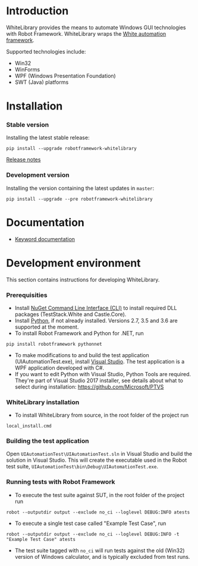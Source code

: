 # Introduction

WhiteLibrary provides the means to automate Windows GUI technologies with Robot Framework. 
WhiteLibrary wraps the [White automation framework](https://github.com/TestStack/White).

Supported technologies include:
* Win32
* WinForms
* WPF (Windows Presentation Foundation)
* SWT (Java) platforms

# Installation

### Stable version
Installing the latest stable release:
```
pip install --upgrade robotframework-whitelibrary
```

[Release notes](https://github.com/Omenia/robotframework-whitelibrary/releases)

### Development version
Installing the version containing the latest updates in ``master``:
```
pip install --upgrade --pre robotframework-whitelibrary
```
# Documentation
* [Keyword documentation](http://omenia.github.io/robotframework-whitelibrary/keywords.html) 

# Development environment
This section contains instructions for developing WhiteLibrary.

### Prerequisities
* Install [NuGet Command Line Interface (CLI)](https://docs.microsoft.com/en-us/nuget/tools/nuget-exe-cli-reference) to install required DLL packages (TestStack.White and Castle.Core).
* Install [Python](https://www.python.org/downloads/), if not already installed. Versions 2.7, 3.5 and 3.6 are supported at the moment.
* To install Robot Framework and Python for .NET, run
```
pip install robotframework pythonnet
```
* To make modifications to and build the test application (UIAutomationTest.exe), install [Visual Studio](https://visualstudio.microsoft.com/). The test application is a WPF application developed with C#.
* If you want to edit Python with Visual Studio, Python Tools are required. They're part of Visual Studio 2017 installer, see details about what to select during installation: https://github.com/Microsoft/PTVS
### WhiteLibrary installation
* To install WhiteLibrary from source, in the root folder of the project run
```
local_install.cmd
```

### Building the test application
Open `UIAutomationTest\UIAutomationTest.sln` in Visual Studio and build the solution in Visual Studio. 
This will create the executable used in the Robot test suite, `UIAutomationTest\bin\Debug\UIAutomationTest.exe`.

### Running tests with Robot Framework
* To execute the test suite against SUT, in the root folder of the project run
```
robot --outputdir output --exclude no_ci --loglevel DEBUG:INFO atests
```
* To execute a single test case called "Example Test Case", run
```
robot --outputdir output --exclude no_ci --loglevel DEBUG:INFO -t "Example Test Case" atests
```
* The test suite tagged with `no_ci` will run tests against the old (Win32) version of Windows calculator, and is typically excluded from test runs.
